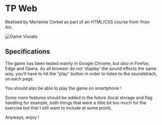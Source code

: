 # TP Web

Realised by Marianne Corbel as part of an HTML/CSS course from Ynov Aix.

![Game Visuals](https://i.ibb.co/PMVkCFD/image.png)

## Specifications

The game has been tested mainly in Google Chrome, but also in Firefox, Edge and Opera.
As all browser do not 'display' the sound effects the same way, you'll have to hit the "play" button in order to listen to the soundstrack, on each page.

You should also be able to play the game on smartphone !

Some more features should be added in the future (local storage and flag handling for example, both things that were a little bit too much for the exercise but that I still want to include at some point).

Anyways, enjoy !
